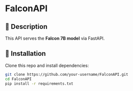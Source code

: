 # FalconAPI

## 📌 Description
This API serves the **Falcon 7B model** via FastAPI.

## 🚀 Installation
Clone this repo and install dependencies:
```bash
git clone https://github.com/your-username/FalconAPI.git
cd FalconAPI
pip install -r requirements.txt
